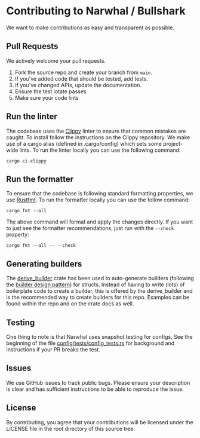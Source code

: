 # Contributing to Narwhal / Bullshark

We want to make contributions as easy and transparent as possible.

## Pull Requests

We actively welcome your pull requests.

1. Fork the source repo and create your branch from `main`.
2. If you've added code that should be tested, add tests.
3. If you've changed APIs, update the documentation.
4. Ensure the test iotate passes
5. Make sure your code lints

## Run the linter

The codebase uses the [Clippy](https://github.com/rust-lang/rust-clippy) linter
to ensure that common mistakes are caught. To install follow the instructions
on the Clippy repository. We make use of a cargo alias (defined in
.cargo/config) which sets some project-wide lints. To run the linter locally
you can use the following command:

```
cargo ci-clippy
```

## Run the formatter

To ensure that the codebase is following standard formatting properties, we use
[Rustfmt](https://github.com/rust-lang/rustfmt). To run the formatter locally
you can use the follow command:

```
cargo fmt --all
```

The above command will format and apply the changes directly. If you want to just
see the formatter recommendations, just run with the `--check` property:

```
cargo fmt --all -- --check
```

## Generating builders

The [derive_builder](https://crates.io/crates/derive_builder) crate has been used to
auto-generate builders (following the [builder design pattern](https://en.wikipedia.org/wiki/Builder_pattern)) for structs. Instead of having to write (lots) of boilerplate
code to create a builder, this is offered by the derive_builder and is the recommended
way to create builders for this repo. Examples can be found within the repo and on the
crate docs as well.

## Testing

One thing to note is that Narwhal uses snapshot testing for configs. See the beginning of the file
[config/tests/config_tests.rs](config/tests/config_tests.rs) for background and instructions if your PR breaks the test.

## Issues

We use GitHub issues to track public bugs. Please ensure your description is
clear and has sufficient instructions to be able to reproduce the issue.

## License

By contributing, you agree that your contributions will be licensed
under the LICENSE file in the root directory of this source tree.

